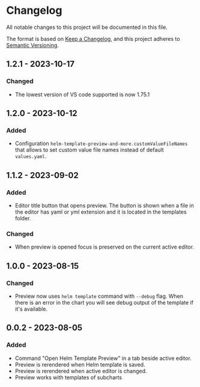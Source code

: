 # Changelog

All notable changes to this project will be documented in this file.

The format is based on [Keep a Changelog](https://keepachangelog.com/en/1.0.0/),
and this project adheres to [Semantic Versioning](https://semver.org/spec/v2.0.0.html).

## 1.2.1 - 2023-10-17

### Changed

- The lowest version of VS code supported is now 1.75.1

## 1.2.0 - 2023-10-12

### Added

- Configuration `helm-template-preview-and-more.customValueFileNames` that allows to set custom value file names instead of default `values.yaml`.

## 1.1.2 - 2023-09-02

### Added

- Editor title button that opens preview. The button is shown when a file in the editor has yaml or yml extension and it is located in the templates folder.

### Changed

- When preview is opened focus is preserved on the current active editor.

## 1.0.0 - 2023-08-15

### Changed

- Preview now uses `helm template` command with `--debug` flag. When there is an error in the chart you will see debug output of the template if it's available.

## 0.0.2 - 2023-08-05

### Added

- Command "Open Helm Template Preview" in a tab beside active editor.
- Preview is rerendered when Helm template is saved.
- Preview is rerendered when active editor is changed.
- Preview works with templates of subcharts
